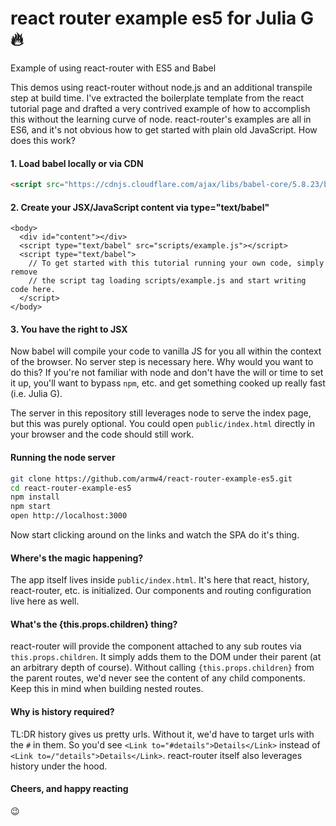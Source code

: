 # react router example es5 for Julia G :fire:

Example of using react-router with ES5 and Babel

This demos using react-router without node.js and an additional transpile step at build time. I've extracted
the boilerplate template from the react tutorial page and drafted a very contrived example of how to accomplish
this without the learning curve of node. react-router's examples are all in ES6, and it's not obvious how to get
started with plain old JavaScript. How does this work?

#### 1. Load babel locally or via CDN

```html
<script src="https://cdnjs.cloudflare.com/ajax/libs/babel-core/5.8.23/browser.min.js"></script>
```

#### 2. Create your JSX/JavaScript content via type="text/babel"

```
<body>
  <div id="content"></div>
  <script type="text/babel" src="scripts/example.js"></script>
  <script type="text/babel">
    // To get started with this tutorial running your own code, simply remove
    // the script tag loading scripts/example.js and start writing code here.
  </script>
</body>
```

#### 3. You have the right to JSX

Now babel will compile your code to vanilla JS for you all within the context of the browser. No server step is necessary here.
Why would you want to do this? If you're not familiar with node and don't have the will or time to set it up, you'll want to bypass `npm`, etc.
and get something cooked up really fast (i.e. Julia G).


The server in this repository still leverages node to serve the index page, but this was purely optional. You could open `public/index.html` directly
in your browser and the code should still work.

#### Running the node server

```sh
git clone https://github.com/armw4/react-router-example-es5.git
cd react-router-example-es5
npm install
npm start
open http://localhost:3000
```

Now start clicking around on the links and watch the SPA do it's thing.

#### Where's the magic happening?

The app itself lives inside `public/index.html`. It's here that react, history, react-router, etc. is initialized. Our components and routing configuration
live here as well.

#### What's the {this.props.children} thing?

react-router will provide the component attached to any sub routes via `this.props.children`. It simply adds them to the DOM under their parent (at an arbitrary
depth of course). Without calling `{this.props.children}` from the parent routes, we'd never see the content of any child components. Keep this in mind when
building nested routes.

#### Why is history required?

TL:DR history gives us pretty urls. Without it, we'd have to target urls with the `#` in them. So you'd see `<Link to="#details">Details</Link>` instead of
`<Link to=/"details">Details</Link>`. react-router itself also leverages history under the hood.

#### Cheers, and happy reacting

:wink:

